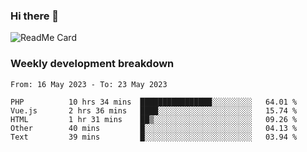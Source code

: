 ### Hi there 👋

<!--
**itzcy/itzcy** is a ✨ _special_ ✨ repository because its `README.md` (this file) appears on your GitHub profile.

Here are some ideas to get you started:

- 🔭 I’m currently working on ...
- 🌱 I’m currently learning ...
- 👯 I’m looking to collaborate on ...
- 🤔 I’m looking for help with ...
- 💬 Ask me about ...
- 📫 How to reach me: ...
- 😄 Pronouns: ...
- ⚡ Fun fact: ...
-->
![ReadMe Card](https://github-readme-stats.vercel.app/api?username=itzcy&show_icons=true&title_color=2d3198&icon_color=797cb8&text_color=24292e&bg_color=f6f8fa)

### Weekly development breakdown
<!--START_SECTION:waka-->

```text
From: 16 May 2023 - To: 23 May 2023

PHP          10 hrs 34 mins  ████████████████░░░░░░░░░   64.01 %
Vue.js       2 hrs 36 mins   ████░░░░░░░░░░░░░░░░░░░░░   15.74 %
HTML         1 hr 31 mins    ██▒░░░░░░░░░░░░░░░░░░░░░░   09.26 %
Other        40 mins         █░░░░░░░░░░░░░░░░░░░░░░░░   04.13 %
Text         39 mins         █░░░░░░░░░░░░░░░░░░░░░░░░   03.94 %
```

<!--END_SECTION:waka-->
